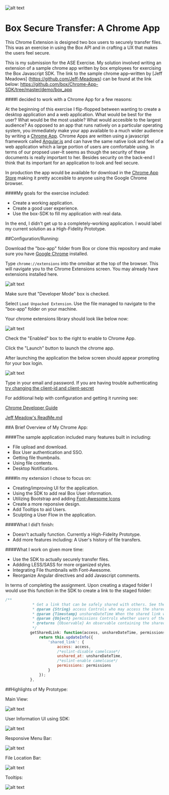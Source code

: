 ![alt text](https://raw.githubusercontent.com/ecsmith/box-app/gh-pages/img/box_cyan_128.png "")

Box Secure Transfer: A Chrome App
==================

This Chrome Extension is designed two box users to securely transfer files. This was an exercise in using the Box API and in crafting a UX that makes the users feel secure. 

This is my submission for the ASE Exercise. My solution involved writing an extension of a sample chrome app written by box employees for exercising the Box Javascript SDK. The link to the sample chrome app–written by [Jeff Meadows] (https://github.com/Jeff-Meadows) can be found at the link below:  https://github.com/box/Chrome-App-SDK/tree/master/demo/box_app

####I decided to work with a Chrome App for a few reasons:

At the beginning of this exercise I flip-flopped between wanting to create a desktop application and a web application. What would be best for the user? What would be the most usable? What would accesible to the largest audience? As opposed to an app that runs natively on a particular operating system, you immediately make your app available to a much wider audience by writing a [Chrome App](https://developer.chrome.com/apps/about_apps). Chrome Apps are written using a javascript framework called [Angular.js](https://angularjs.org/) and can have the same native look and feel of a web application which a large portion of users are comfortable using. In terms of our propsed user–It seems as though the security of these documents is really important to her. Besides security on the back-end I think that its important for an application to look and feel secure. 

In production the app would be available for download in the [Chrome App Store](https://chrome.google.com/webstore/category/apps) making it pretty accesible to anyone using the Google Chrome browser. 

####My goals for the exercise included:

* Create a working application.
* Create a good user experience.
* Use the box-SDK to fill my application with real data.

In the end, I didn't get up to a completely-working application. I would label my current solution as a High-Fidelity Prototype.

##Configuration/Running:

Download the "box-app" folder from Box or clone this repository and make sure you have [Google Chrome](https://www.google.com/chrome/browser/desktop/index.html) installed.

Type ```chrome://extensions``` into the omnibar at the top of the browser. This will navigate you to the Chrome Extensions screen. You may already have extensions installed here.

![alt text](https://raw.githubusercontent.com/ecsmith/box-app/gh-pages/screenshots/Screen%20Shot%202015-03-02%20at%202.25.12%20PM.png "")

Make sure that "Developer Mode" box is checked.

Select ```Load Unpacked Extension```. Use the file managed to navigate to the "box-app" folder on your machine.

Your chrome extensions library should look like below now:

![alt text](https://raw.githubusercontent.com/ecsmith/box-app/gh-pages/screenshots/Screen%20Shot%202015-03-02%20at%202.25.37%20PM.png "")

Check the "Enabled" box to the right to enable to Chrome App.

Click the "Launch" button to launch the chrome app. 

After launching the application the below screen should appear prompting for your box login.

![alt text](https://raw.githubusercontent.com/ecsmith/box-app/gh-pages/screenshots/Screen%20Shot%202015-03-02%20at%202.24.47%20PM.png)

Type in your email and password. If you are having trouble authenticating [try changing the client-id and client-secret](https://github.com/box/Chrome-App-SDK/blob/master/demo/box_app/README.md)

For additional help with configuration and getting it running see:

[Chrome Developer Guide](https://developer.chrome.com/extensions/getstarted#unpacked)

[Jeff Meadow's ReadMe.md](https://github.com/box/Chrome-App-SDK/blob/master/demo/box_app/README.md)

##A Brief Overview of My Chrome App:

####The sample application included many features built in including:
* File upload and download.
* Box User authentication and SSO.
* Getting file thumbnails.
* Using file contents.
* Desktop Notifications.

####In my extension I chose to focus on:
* Creating/improving UI for the application.
* Using the SDK to add real Box User information.
* Utilizing Bootstrap and adding [Font-Awesome Icons](http://fortawesome.github.io/Font-Awesome/ "")
* Create a more reponsive design.
* Add Tooltips to aid Users.
* Sculpting a User Flow in the application.

####What I did't finish:
* Doesn't actually function. Currently a High-Fidelity Prototype.
* Add more features including: A User's history of file transfers.

####What I work on given more time:
* Use the SDK to actually securely transfer files.
* Addding LESS/SASS for more organized styles.
* Integrating File thumbnails with Font-Awesome.
* Reorganize Angular directives and add Javascript comments.

In terms of completing the assignment. Upon creating a staged folder I would use this function in the SDK to create a link to the staged folder:
 ```javascript
/**
             * Get a link that can be safely shared with others. See the [http://blog.box.com/2012/04/share-your-stuff-and-stay-in-control-using-box-shared-links/](shared link blog post).
             * @param {String} access Controls who may access the shared link. Can be one of open, company, collaborators, or null (default).
             * @param {Timestamp} unshareDateTime When the shared link will automatically expire
             * @param {Object} permissions Controls whether users of the shared link can preview or download the item
             * @returns {Observable} An observable containing the shared link.
             */
            getSharedLink: function(access, unshareDateTime, permissions) {
                return this.updateInfo({
                    'shared_link': {
                        access: access,
                        /*eslint-disable camelcase*/
                        unshared_at: unshareDateTime,
                        /*eslint-enable camelcase*/
                        permissions: permissions
                    }
                });
            },
```
##Highlights of My Prototype:

Main View:

![alt text](https://raw.githubusercontent.com/ecsmith/box-app/gh-pages/screenshots/Screen%20Shot%202015-03-02%20at%202.30.36%20PM.png)

User Information UI using SDK:

![alt text](https://raw.githubusercontent.com/ecsmith/box-app/gh-pages/screenshots/Screen%20Shot%202015-03-02%20at%203.57.36%20PM.png)

Responsive Menu Bar:

![alt text](https://raw.githubusercontent.com/ecsmith/box-app/gh-pages/screenshots/Screen%20Shot%202015-03-02%20at%203.57.09%20PM.png)

File Location Bar:

![alt text](https://raw.githubusercontent.com/ecsmith/box-app/gh-pages/screenshots/Screen%20Shot%202015-03-02%20at%203.56.28%20PM.png)

Tooltips:

![alt text](https://raw.githubusercontent.com/ecsmith/box-app/gh-pages/screenshots/Screen%20Shot%202015-03-02%20at%203.56.51%20PM.png)

